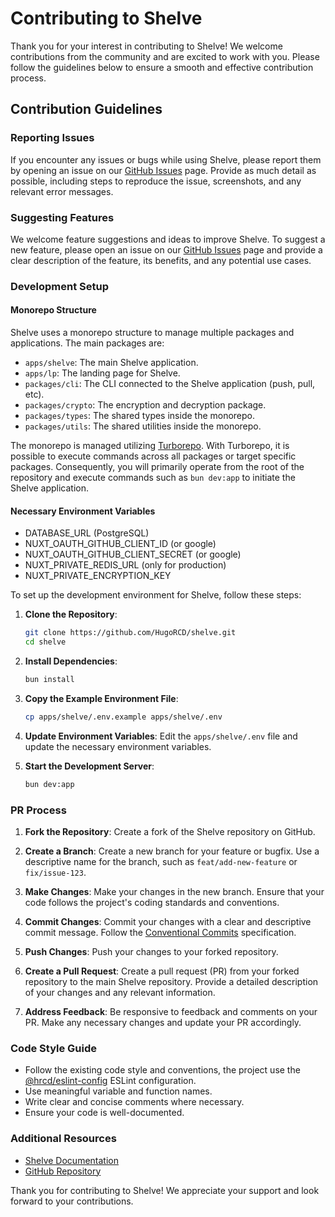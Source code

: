# Contributing to Shelve

Thank you for your interest in contributing to Shelve! We welcome contributions from the community and are excited to work with you. Please follow the guidelines below to ensure a smooth and effective contribution process.

## Contribution Guidelines

### Reporting Issues

If you encounter any issues or bugs while using Shelve, please report them by opening an issue on our [GitHub Issues](https://github.com/HugoRCD/shelve/issues) page. Provide as much detail as possible, including steps to reproduce the issue, screenshots, and any relevant error messages.

### Suggesting Features

We welcome feature suggestions and ideas to improve Shelve. To suggest a new feature, please open an issue on our [GitHub Issues](https://github.com/HugoRCD/shelve/issues) page and provide a clear description of the feature, its benefits, and any potential use cases.

### Development Setup

#### Monorepo Structure
Shelve uses a monorepo structure to manage multiple packages and applications.
The main packages are:
- `apps/shelve`: The main Shelve application.
- `apps/lp`: The landing page for Shelve.
- `packages/cli`: The CLI connected to the Shelve application (push, pull, etc).
- `packages/crypto`: The encryption and decryption package.
- `packages/types`: The shared types inside the monorepo.
- `packages/utils`: The shared utilities inside the monorepo.

The monorepo is managed utilizing [Turborepo](https://turborepo.dev/). With Turborepo, it is possible to execute commands across all packages or target specific packages. Consequently, you will primarily operate from the root of the repository and execute commands such as `bun dev:app` to initiate the Shelve application.

#### Necessary Environment Variables
- DATABASE_URL (PostgreSQL)
- NUXT_OAUTH_GITHUB_CLIENT_ID (or google)
- NUXT_OAUTH_GITHUB_CLIENT_SECRET (or google)
- NUXT_PRIVATE_REDIS_URL (only for production)
- NUXT_PRIVATE_ENCRYPTION_KEY

To set up the development environment for Shelve, follow these steps:

1. **Clone the Repository**:
    ```sh
    git clone https://github.com/HugoRCD/shelve.git
    cd shelve
    ```

2. **Install Dependencies**:
    ```sh
    bun install
    ```

3. **Copy the Example Environment File**:
    ```sh
    cp apps/shelve/.env.example apps/shelve/.env
    ```

4. **Update Environment Variables**:
   Edit the `apps/shelve/.env` file and update the necessary environment variables.

5. **Start the Development Server**:
    ```sh
    bun dev:app
    ```

### PR Process

1. **Fork the Repository**:
   Create a fork of the Shelve repository on GitHub.

2. **Create a Branch**:
   Create a new branch for your feature or bugfix. Use a descriptive name for the branch, such as `feat/add-new-feature` or `fix/issue-123`.

3. **Make Changes**:
   Make your changes in the new branch. Ensure that your code follows the project's coding standards and conventions.

4. **Commit Changes**:
   Commit your changes with a clear and descriptive commit message. Follow the [Conventional Commits](https://www.conventionalcommits.org/en/v1.0.0/) specification.

5. **Push Changes**:
   Push your changes to your forked repository.

6. **Create a Pull Request**:
   Create a pull request (PR) from your forked repository to the main Shelve repository. Provide a detailed description of your changes and any relevant information.

7. **Address Feedback**:
   Be responsive to feedback and comments on your PR. Make any necessary changes and update your PR accordingly.

### Code Style Guide

- Follow the existing code style and conventions, the project use the [@hrcd/eslint-config](https://github.com/HugoRCD/eslint-config) ESLint configuration.
- Use meaningful variable and function names.
- Write clear and concise comments where necessary.
- Ensure your code is well-documented.

### Additional Resources

- [Shelve Documentation](https://shelve.cloud/docs)
- [GitHub Repository](https://github.com/HugoRCD/shelve)

Thank you for contributing to Shelve! We appreciate your support and look forward to your contributions.
